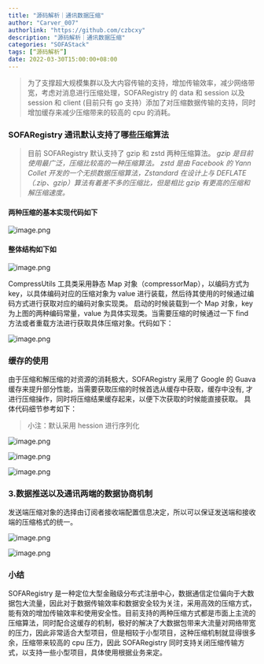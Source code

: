 ```yaml
---
title: "源码解析｜通讯数据压缩"
author: "Carver_007"
authorlink: "https://github.com/czbcxy"
description: "源码解析｜通讯数据压缩"
categories: "SOFAStack"
tags: [“源码解析”]
date: 2022-03-30T15:00:00+08:00
---
```


> 为了支撑超大规模集群以及大内容传输的支持，增加传输效率，减少网络带宽，考虑对消息进行压缩处理，SOFARegistry 的 data 和 session 以及 session 和 client (目前只有 go 支持）添加了对压缩数据传输的支持，同时增加缓存来减少压缩带来的较高的 cpu 的消耗。

### SOFARegistry 通讯默认支持了哪些压缩算法
>
> 目前 SOFARegistry 默认支持了 gzip 和 zstd 两种压缩算法。
> _gzip 是目前使用最广泛，压缩比较高的一种压缩算法。_
> _zstd 是由 Facebook 的 Yann Collet 开发的一个无损数据压缩算法，Zstandard 在设计上与 DEFLATE（.zip、gzip）算法有着差不多的压缩比，但是相比 gzip 有更高的压缩和解压缩速度。_

#### 两种压缩的基本实现代码如下

![image.png](https://gw.alipayobjects.com/mdn/rms_1c90e8/afts/img/A*ReTbS76_HCQAAAAAAAAAAAAAARQnAQ)

#### 整体结构如下如

![image.png](https://gw.alipayobjects.com/mdn/rms_1c90e8/afts/img/A*DlRSRKZAOpoAAAAAAAAAAAAAARQnAQ)

CompressUtils 工具类采用静态 Map 对象（compressorMap），以编码方式为 key，以具体编码对应的压缩对象为 value 进行装载，然后待其使用的时候通过编码方式进行获取对应的编码对象实现类。
启动的时候装载到一个 Map 对象，key 为上图的两种编码常量，value 为具体实现类。当需要压缩的时候通过一下 find 方法或者重载方法进行获取具体压缩对象。代码如下：

![image.png](https://gw.alipayobjects.com/mdn/rms_1c90e8/afts/img/A*i6JST5bIJPwAAAAAAAAAAAAAARQnAQ)

### 缓存的使用

由于压缩和解压缩的对资源的消耗极大，SOFARegistry 采用了 Google 的 Guava 缓存来提升部分性能，当需要获取压缩的时候首选从缓存中获取，缓存中没有, 才进行压缩操作，同时将压缩结果缓存起来，以便下次获取的时候能直接获取。 具体代码细节参考如下：

> 小注：默认采用 hession 进行序列化

![image.png](https://gw.alipayobjects.com/mdn/rms_1c90e8/afts/img/A*_cgLR4GynqkAAAAAAAAAAAAAARQnAQ)

![image.png](https://gw.alipayobjects.com/mdn/rms_1c90e8/afts/img/A*I0GXQbzqIfoAAAAAAAAAAAAAARQnAQ)

![image.png](https://gw.alipayobjects.com/mdn/rms_1c90e8/afts/img/A*s0Y7RqHuNKcAAAAAAAAAAAAAARQnAQ)

### 3.数据推送以及通讯两端的数据协商机制

发送端压缩对象的选择由订阅者接收端配置信息决定，所以可以保证发送端和接收端的压缩格式的统一。

![image.png](https://gw.alipayobjects.com/mdn/rms_1c90e8/afts/img/A*oyryQ4_rY00AAAAAAAAAAAAAARQnAQ)

![image.png](https://gw.alipayobjects.com/mdn/rms_1c90e8/afts/img/A*8teQS5XYHoIAAAAAAAAAAAAAARQnAQ)

### 小结

SOFARegistry 是一种定位大型金融级分布式注册中心，数据通信定位偏向于大数据包大流量，因此对于数据传输效率和数据安全较为关注，采用高效的压缩方式，能有效的增加传输效率和使用安全性。目前支持的两种压缩方式都是市面上主流的压缩算法，同时配合这缓存的机制，极好的解决了大数据包带来大流量对网络带宽的压力，因此非常适合大型项目，但是相较于小型项目，这种压缩机制就显得很多余，压缩带来较高的 cpu 压力，因此 SOFARegistry 同时支持关闭压缩传输方式，以支持一些小型项目，具体使用根据业务来定。
